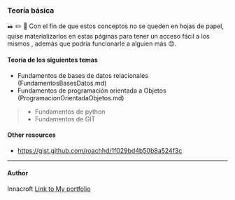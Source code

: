 ### Teoría básica
✒️  ✏️  📄
Con el fin de que estos conceptos no se queden en hojas de papel, quise materializarlos en estas páginas para tener un acceso fácil a los mismos , además que podría funcionarle a alguien más 😊.
#### Teoría de los siguientes temas
- Fundamentos de bases de datos relacionales (FundamentosBasesDatos.md)
- Fundamentos de programación orientada a Objetos (ProgramacionOrientadaObjetos.md) 
> - Fundamentos de python 
> - Fundamentos de GIT


#### Other resources
- https://gist.github.com/roachhd/1f029bd4b50b8a524f3c

------------

#### Author
Innacroft
[Link to My portfolio](https://innacroft.github.io/portfolio/)
